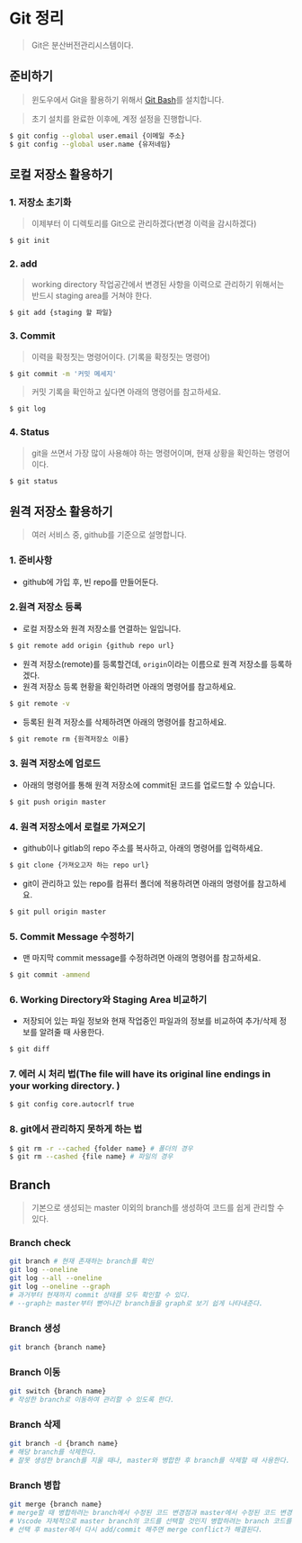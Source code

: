 # Git 정리

> Git은 분산버전관리시스템이다.

## 준비하기

> 윈도우에서 Git을 활용하기 위해서 [Git Bash](https://git-scm.com/)를 설치합니다. 

> 초기 설치를 완료한 이후에, 계정 설정을 진행합니다.

```sh
$ git config --global user.email {이메일 주소}
$ git config --global user.name {유저네임}
```

## 로컬 저장소 활용하기

### 1. 저장소 초기화

> 이제부터 이 디렉토리를 Git으로 관리하겠다(변경 이력을 감시하겠다)

```sh
$ git init
```

### 2. add

> working directory 작업공간에서 변경된 사항을 이력으로 관리하기 위해서는 반드시 staging area를 거쳐야 한다.

```sh
$ git add {staging 할 파일}
```

### 3. Commit

> 이력을 확정짓는 명령어이다. (기록을 확정짓는 명령어)

```sh
$ git commit -m '커밋 메세지'
```

> 커밋 기록을 확인하고 싶다면 아래의 명령어를 참고하세요.

```sh
$ git log
```

### 4. Status

> git을 쓰면서 가장 많이 사용해야 하는 명령어이며, 현재 상황을 확인하는 명령어이다.

```sh
$ git status
```

## 원격 저장소 활용하기

> 여러 서비스 중, github를 기준으로 설명합니다. 

### 1. 준비사항

- github에 가입 후, 빈 repo를 만들어둔다.



### 2.원격 저장소 등록

- 로컬 저장소와 원격 저장소를 연결하는 일입니다.

```sh
$ git remote add origin {github repo url}
```

- 원격 저장소(remote)를 등록할건데, `origin`이라는 이름으로 원격 저장소를 등록하겠다. 
- 원격 저장소 등록 현황을 확인하려면 아래의 명령어를 참고하세요.

```sh
$ git remote -v
```

- 등록된 원격 저장소를 삭제하려면 아래의 명령어를 참고하세요.

```sh
$ git remote rm {원격저장소 이름}
```



### 3. 원격 저장소에 업로드

- 아래의 명령어를 통해 원격 저장소에 commit된 코드를 업로드할 수 있습니다.

```sh
$ git push origin master
```



### 4. 원격 저장소에서 로컬로 가져오기

- github이나 gitlab의 repo 주소를 복사하고, 아래의 명령어를 입력하세요.

```sh
$ git clone {가져오고자 하는 repo url}
```

- git이 관리하고 있는 repo를 컴퓨터 폴더에 적용하려면 아래의 명령어를 참고하세요.

```sh
$ git pull origin master
```



### 5. Commit Message 수정하기

- 맨 마지막 commit message를 수정하려면 아래의 명령어를 참고하세요.

```bash
$ git commit -ammend
```



### 6. Working Directory와 Staging Area 비교하기

- 저장되어 있는 파일 정보와 현재 작업중인 파일과의 정보를 비교하여 추가/삭제 정보를 알려줄 때 사용한다.

```bash
$ git diff
```



### 7. 에러 시 처리 법(**The file will have its original line endings in your working directory.** )

```bash
$ git config core.autocrlf true
```



### 8. git에서 관리하지 못하게 하는 법

```bash
$ git rm -r --cached {folder name} # 폴더의 경우
$ git rm --cashed {file name} # 파일의 경우
```



## Branch

> 기본으로 생성되는 master 이외의 branch를 생성하여 코드를 쉽게 관리할 수 있다.



### Branch check

```bash
git branch # 현재 존재하는 branch를 확인
git log --oneline
git log --all --oneline 
git log --oneline --graph
# 과거부터 현재까지 commit 상태를 모두 확인할 수 있다.
# --graph는 master부터 뻗어나간 branch들을 graph로 보기 쉽게 나타내준다.
```



### Branch 생성

```bash
git branch {branch name}
```



### Branch 이동

```bash
git switch {branch name}
# 작성한 branch로 이동하여 관리할 수 있도록 한다.
```



### Branch 삭제

```bash
git branch -d {branch name}
# 해당 branch를 삭제한다.
# 잘못 생성한 branch를 지울 때나, master와 병합한 후 branch를 삭제할 때 사용한다.
```



### Branch 병합

```bash
git merge {branch name}
# merge할 때 병합하려는 branch에서 수정된 코드 변경점과 master에서 수정된 코드 변경점에 동일한 부분이 있으면 Merge Conflict가 생긴다.
# Vscode 자체적으로 master branch의 코드를 선택할 것인지 병합하려는 branch 코드를 선택할 것인지 지원해준다.
# 선택 후 master에서 다시 add/commit 해주면 merge conflict가 해결된다.
```



